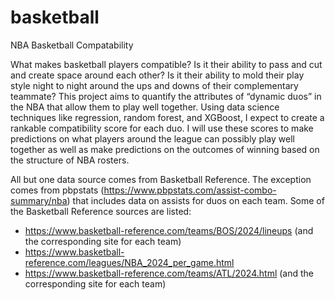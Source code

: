 # basketball
NBA Basketball Compatability

What makes basketball players compatible? Is it their ability to pass and cut and create space around each other? Is it their ability to mold their play style night to night around the ups and downs of their complementary teammate? This project aims to quantify the attributes of “dynamic duos” in the NBA that allow them to play well together. Using data science techniques like regression, random forest, and XGBoost, I expect to create a rankable compatibility score for each duo. I will use these scores to make predictions on what players around the league can possibly play well together as well as make predictions on the outcomes of winning based on the structure of NBA rosters. 

All but one data source comes from Basketball Reference. The exception comes from pbpstats (https://www.pbpstats.com/assist-combo-summary/nba) that includes data on assists for duos on each team. Some of the Basketball Reference sources are listed:
- https://www.basketball-reference.com/teams/BOS/2024/lineups (and the corresponding site for each team)
- https://www.basketball-reference.com/leagues/NBA_2024_per_game.html
- https://www.basketball-reference.com/teams/ATL/2024.html (and the corresponding site for each team)
